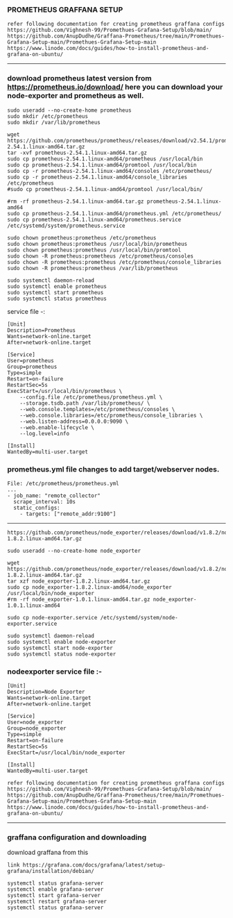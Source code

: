 ### PROMETHEUS GRAFFANA SETUP
```
refer following documentation for creating prometheus graffana configs
https://github.com/Vighnesh-99/Promethues-Grafana-Setup/blob/main/
https://github.com/AnupDudhe/Graffana-Prometheus/tree/main/Promethues-Grafana-Setup-main/Promethues-Grafana-Setup-main
https://www.linode.com/docs/guides/how-to-install-prometheus-and-grafana-on-ubuntu/
```
---------------------------------------------------------------------------------------------------------------

### download prometheus latest version from https://prometheus.io/download/  here you can download your node-exporter and prometheus as well.
```
sudo useradd --no-create-home prometheus
sudo mkdir /etc/prometheus
sudo mkdir /var/lib/prometheus
 ```
```
wget  https://github.com/prometheus/prometheus/releases/download/v2.54.1/prometheus-2.54.1.linux-amd64.tar.gz
tar -xvf prometheus-2.54.1.linux-amd64.tar.gz
sudo cp prometheus-2.54.1.linux-amd64/prometheus /usr/local/bin
sudo cp prometheus-2.54.1.linux-amd64/promtool /usr/local/bin
sudo cp -r prometheus-2.54.1.linux-amd64/consoles /etc/prometheus/
sudo cp -r prometheus-2.54.1.linux-amd64/console_libraries /etc/prometheus
#sudo cp prometheus-2.54.1.linux-amd64/promtool /usr/local/bin/
```
```
#rm -rf prometheus-2.54.1.linux-amd64.tar.gz prometheus-2.54.1.linux-amd64
sudo cp prometheus-2.54.1.linux-amd64/prometheus.yml /etc/prometheus/
sudo cp prometheus-2.54.1.linux-amd64/prometheus.service /etc/systemd/system/prometheus.service
```
```                                                                                               
sudo chown prometheus:prometheus /etc/prometheus
sudo chown prometheus:prometheus /usr/local/bin/prometheus
sudo chown prometheus:prometheus /usr/local/bin/promtool
sudo chown -R prometheus:prometheus /etc/prometheus/consoles
sudo chown -R prometheus:prometheus /etc/prometheus/console_libraries
sudo chown -R prometheus:prometheus /var/lib/prometheus
```
```
sudo systemctl daemon-reload
sudo systemctl enable prometheus
sudo systemctl start prometheus
sudo systemctl status prometheus
```
service file -:
```
[Unit]
Description=Prometheus
Wants=network-online.target
After=network-online.target

[Service]
User=prometheus
Group=prometheus
Type=simple
Restart=on-failure
RestartSec=5s
ExecStart=/usr/local/bin/prometheus \
    --config.file /etc/prometheus/prometheus.yml \
    --storage.tsdb.path /var/lib/prometheus/ \
    --web.console.templates=/etc/prometheus/consoles \
    --web.console.libraries=/etc/prometheus/console_libraries \
    --web.listen-address=0.0.0.0:9090 \
    --web.enable-lifecycle \
    --log.level=info

[Install]
WantedBy=multi-user.target
```

### prometheus.yml file changes to add target/webserver nodes.
```
File: /etc/prometheus/prometheus.yml
...
- job_name: "remote_collector"
  scrape_interval: 10s
  static_configs:
    - targets: ["remote_addr:9100"]
```



--------------------------------------------------------------------------------------------------------
```
https://github.com/prometheus/node_exporter/releases/download/v1.8.2/node_exporter-1.8.2.linux-amd64.tar.gz
```
```
sudo useradd --no-create-home node_exporter

wget https://github.com/prometheus/node_exporter/releases/download/v1.8.2/node_exporter-1.8.2.linux-amd64.tar.gz
tar xzf node_exporter-1.8.2.linux-amd64.tar.gz
sudo cp node_exporter-1.8.2.linux-amd64/node_exporter /usr/local/bin/node_exporter
#rm -rf node_exporter-1.0.1.linux-amd64.tar.gz node_exporter-1.0.1.linux-amd64

sudo cp node-exporter.service /etc/systemd/system/node-exporter.service

sudo systemctl daemon-reload
sudo systemctl enable node-exporter
sudo systemctl start node-exporter
sudo systemctl status node-exporter
```
### nodeexporter service file :- 
```
[Unit]
Description=Node Exporter
Wants=network-online.target
After=network-online.target

[Service]
User=node_exporter
Group=node_exporter
Type=simple
Restart=on-failure
RestartSec=5s
ExecStart=/usr/local/bin/node_exporter

[Install]
WantedBy=multi-user.target
```

```
refer following documentation for creating prometheus graffana configs
https://github.com/Vighnesh-99/Promethues-Grafana-Setup/blob/main/
https://github.com/AnupDudhe/Graffana-Prometheus/tree/main/Promethues-Grafana-Setup-main/Promethues-Grafana-Setup-main
https://www.linode.com/docs/guides/how-to-install-prometheus-and-grafana-on-ubuntu/
```
------------------------------------------------------------------------------------------------------------------------
### graffana configuration and downloading 

download  graffana from this
```
link https://grafana.com/docs/grafana/latest/setup-grafana/installation/debian/  
```
```
systemctl status grafana-server
systemctl enable grafana-server
systemctl start grafana-server
systemctl restart grafana-server
systemctl status grafana-server
```
